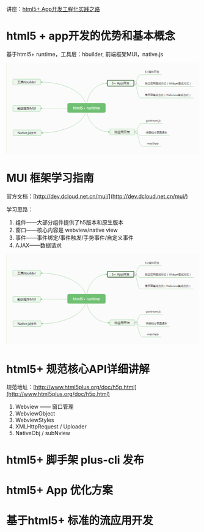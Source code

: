 讲座：[html5+ App开发工程化实践之路](https://segmentfault.com/l/1500000009542402/play)

# html5 + app开发的优势和基本概念

基于html5+ runtime，工具层：hbuilder, 前端框架MUI，native.js

![html5+App](images/img1.png "html5+App")

# MUI 框架学习指南

官方文档：[http://dev.dcloud.net.cn/mui/](http://dev.dcloud.net.cn/mui/)

学习思路：
1. 组件——大部分组件提供了h5版本和原生版本
2. 窗口——核心内容是 webview/native view
3. 事件——事件绑定/事件触发/手势事件/自定义事件
4. AJAX——数据请求

![框架学习指南](images/img1.png "框架学习指南")

# html5+ 规范核心API详细讲解

规范地址：[http://www.html5plus.org/doc/h5p.html](http://www.html5plus.org/doc/h5p.html)

1. Webview —— 窗口管理
  1. WebviewObject
  2. WebviewStyles
2. XMLHttpRequest / Uploader
3. NativeObj / subNview

# html5+ 脚手架 plus-cli 发布

# html5+ App 优化方案

# 基于html5+ 标准的流应用开发